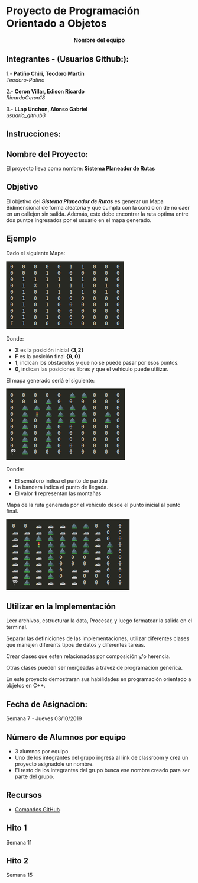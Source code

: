 # Proyecto de Programación Orientado a Objetos

<div style="text-align:center; font-size: 15px;">
    <b>Nombre del equipo</b>
</div>

Integrantes - (Usuarios Github:):
--

1.- <b>Patiño Chiri, Teodoro Martín</b><br>
    <i>Teodoro-Patino</i>

2.- <b>Ceron Villar, Edison Ricardo</b><br>
    <i>RicardoCeron18</i>

3.- <b>LLap Unchon, Alonso Gabriel</b><br>
    <i>usuario_github3</i>

Instrucciones:
--

Nombre del Proyecto:
--
El proyecto lleva como nombre: <b>Sistema Planeador de Rutas</b>

Objetivo
--
El objetivo del <b><i>Sistema Planeador de Rutas</i></b> es generar un Mapa 
Bidimensional de forma aleatoria y que cumpla con la condicion de no caer
en un callejon sin salida. Además, este debe encontrar la ruta optima entre
dos puntos ingresados por el usuario en el mapa generado.

Ejemplo
--

Dado el siguiente Mapa:

![System Monitor](imagenes/mapa_inicial.png)

Donde:
* <b>X</b> es la posición inicial <b>{3,2}</b>
* <b>F</b> es la posición final <b>{9, 0}</b>
* <b>1</b>, indican los obstaculos y que no se puede pasar por esos puntos.
* <b>0</b>, indican las posiciones libres y que el vehiculo puede utilizar.


El mapa generado seriá el siguiente:

![System Monitor](imagenes/mapa_generado.png)

Donde:
* El semáforo indica el punto de partida
* La bandera indica el punto de llegada.
* El valor <b>1</b> representan las montañas

Mapa de la ruta generada por el vehiculo desde el punto
inicial al punto final.

![System Monitor](imagenes/mapa_ruta.png)

Utilizar en la Implementación
--
Leer archivos, estructurar la data, Procesar, y luego
formatear la salida en el terminal.

Separar las definiciones de las implementaciones, utilizar 
diferentes clases que manejen diferents tipos de datos y 
diferentes tareas.

Crear clases que esten relacionadas por composición
y/o herencia.

Otras clases pueden ser mergeadas a travez de programacion generica.

En este proyecto demostraran sus habilidades en programación
orientado a objetos en C++.

Fecha de Asignacion:
--
Semana 7 - Jueves 03/10/2019

Número de Alumnos por equipo
--
*   3 alumnos por equipo
*   Uno de los integrantes del grupo ingresa al link de classroom y crea un proyecto
asignadole un nombre.
*   El resto de los integrantes del grupo busca ese nombre creado para
ser parte del grupo. 

Recursos
--
*   [Comandos GitHub](recursos/git-cheat-sheet-education.pdf)


Hito 1
--
Semana 11

Hito 2
--
Semana 15
